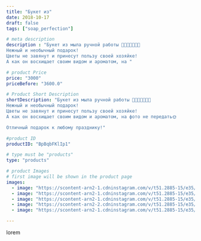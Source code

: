 ```yaml
---
title: "Букет из"
date: 2018-10-17
draft: false
tags: ["soap_perfection"]

# meta description
description : "Букет из мыла ручной работы 🌹🌹🌹🎀🦋🦋🦋
Нежный и необычный подарок!
Цветы не завянут и принесут пользу своей хозяйке!
А как он восхищает своим видом и ароматом, на "

# product Price
price: "3000"
priceBefore: "3600.0"

# Product Short Description
shortDescription: "Букет из мыла ручной работы 🌹🌹🌹🎀🦋🦋🦋
Нежный и необычный подарок!
Цветы не завянут и принесут пользу своей хозяйке!
А как он восхищает своим видом и ароматом, на фото не передать🌞

Отличный подарок к любому празднику!"

#product ID
productID: "BpBqbFKlIp1"

# type must be "products"
type: "products"

# product Images
# first image will be shown in the product page
images:
  - image: "https://scontent-arn2-1.cdninstagram.com/v/t51.2885-15/e35/43459074_2198074867136255_3020527153267256061_n.jpg?se=7&tp=1&_nc_ht=scontent-arn2-1.cdninstagram.com&_nc_cat=111&_nc_ohc=3sSJiWgDgjEAX-FGNmq&ccb=7-4&oh=d165550dc5de4776cf803df62c4576a5&oe=6083BCA1&ig_cache_key=MTg5MTk3OTg5MzQ4MDQ4Mzk1MA%3D%3D.2-ccb7-4"
  - image: "https://scontent-arn2-1.cdninstagram.com/v/t51.2885-15/e35/44252241_1942661225813675_2915004763835247765_n.jpg?se=7&tp=1&_nc_ht=scontent-arn2-1.cdninstagram.com&_nc_cat=111&_nc_ohc=oeWrDtByb6sAX_FR2nM&ccb=7-4&oh=839e7c750081836f56b53e5686f30484&oe=608186DA&ig_cache_key=MTg5MTk3OTg5MzQ2MzczNjgzMw%3D%3D.2-ccb7-4"
  - image: "https://scontent-arn2-1.cdninstagram.com/v/t51.2885-15/e35/43778423_1059520897543434_5490039301117761077_n.jpg?se=7&tp=1&_nc_ht=scontent-arn2-1.cdninstagram.com&_nc_cat=106&_nc_ohc=ssBGmJjqXu0AX_htQkN&ccb=7-4&oh=497f635ff942b58e4b809044070e8a62&oe=6081C68F&ig_cache_key=MTg5MTk3OTg5MzQzODU1Mjg2OA%3D%3D.2-ccb7-4"
  - image: "https://scontent-arn2-2.cdninstagram.com/v/t51.2885-15/e35/43422324_376697079735020_8559475945341351381_n.jpg?se=7&tp=1&_nc_ht=scontent-arn2-2.cdninstagram.com&_nc_cat=108&_nc_ohc=3h46HFHt3E8AX8YSTx_&ccb=7-4&oh=e9eed8d87d1ba4b365baa0708c034889&oe=60844ED5&ig_cache_key=MTg5MTk3OTg5MzUyMjQxOTMyNQ%3D%3D.2-ccb7-4"
  - image: "https://scontent-arn2-1.cdninstagram.com/v/t51.2885-15/e35/43425861_271092346852398_6227880589034264873_n.jpg?se=7&tp=1&_nc_ht=scontent-arn2-1.cdninstagram.com&_nc_cat=106&_nc_ohc=_F0kpc61wlUAX-w7J1L&ccb=7-4&oh=7590585b712cdedcd409dc33e44e271c&oe=6081ED54&ig_cache_key=MTg5MTk3OTg5MzQ5NzE2MjQ2NQ%3D%3D.2-ccb7-4"

---
```

lorem
